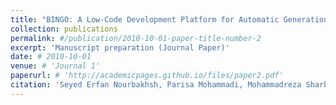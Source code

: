 ```yaml
---
title: "BINGO: A Low-Code Development Platform for Automatic Generation of Customized Chatbot for Websites"
collection: publications
permalink: #/publication/2010-10-01-paper-title-number-2
excerpt: 'Manuscript preparation (Journal Paper)'
date: # 2010-10-01
venue: # 'Journal 1'
paperurl: # 'http://academicpages.github.io/files/paper2.pdf'
citation: 'Seyed Erfan Nourbakhsh, Parisa Mohammadi, Mohammadreza Sharbaf'
---
```

<!-- This paper is about the number 2. The number 3 is left for future work. -->

<!-- [Download paper here](http://academicpages.github.io/files/paper2.pdf) -->

<!-- Recommended citation: Your Name, You. (2010). "Paper Title Number 2." <i>Journal 1</i>. 1(2). -->